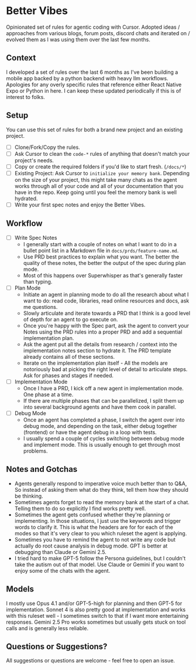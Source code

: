 # Better Vibes

Opinionated set of rules for agentic coding with Cursor. Adopted ideas / approaches from various blogs, forum posts, discord chats and iterated on / evolved them as I was using them over the last few months.

## Context

I developed a set of rules over the last 6 months as I've been building a mobile app backed by a python backend with heavy llm workflows. Apologies for any overly specific rules that reference either React Native Expo or Python in here. I can keep these updated periodically if this is of interest to folks.

## Setup

You can use this set of rules for both a brand new project and an existing project.

- [ ] Clone/Fork/Copy the rules.
- [ ] Ask Cursor to clean the `code-*` rules of anything that doesn't match your project's needs.
- [ ] Copy or create the required folders if you'd like to start fresh. (`/docs/*`)
- [ ] Existing Project: Ask Cursor to `initialize your memory bank`. Depending on the size of your project, this might take many chats as the agent works through all of your code and all of your documentation that you have in the repo. Keep going until you feel the memory bank is well hydrated.
- [ ] Write your first spec notes and enjoy the Better Vibes.

## Workflow

- [ ] Write Spec Notes
  - I generally start with a couple of notes on what I want to do in a bullet point list in a Markdown file in `docs/prds/feature-name.md`.
  - Use PRD best practices to explain what you want. The better the quality of these notes, the better the output of the spec during plan mode.
  - Most of this happens over Superwhisper as that's generally faster than typing.
- [ ] Plan Mode
  - Initiate an agent in planning mode to do all the research about what I want to do: read code, libraries, read online resources and docs, ask me questions.
  - Slowly articulate and iterate towards a PRD that I think is a good level of depth for an agent to go execute on.
  - Once you're happy with the Spec part, ask the agent to convert your Notes using the PRD rules into a proper PRD and add a sequential implementation plan.
  - Ask the agent put all the details from research / context into the implementation notes section to hydrate it. The PRD template already contains all of these sections.
  - Iterate on the implementation plan itself - All the models are notoriously bad at picking the right level of detail to articulate steps. Ask for phases and stages if needed.
- [ ] Implementation Mode
  - Once I have a PRD, I kick off a new agent in implementation mode. One phase at a time.
  - If there are multiple phases that can be parallelized, I split them up into several background agents and have them cook in parallel.
- [ ] Debug Mode
  - Once an agent has completed a phase, I switch the agent over into debug mode, and depending on the task, either debug together (frontend) or have the agent debug in a loop with tests.
  - I usually spend a couple of cycles switching between debug mode and implement mode. This is usually enough to get through most problems.

## Notes and Gotchas

- Agents generally respond to imperative voice much better than to Q&A, So instead of asking them what do they think, tell them how they should be thinking.
- Sometimes agents forget to read the memory bank at the start of a chat. Telling them to do so explicitly I find works pretty well.
- Sometimes the agent gets confused whether they're planning or implementing. In those situations, I just use the keywords and trigger words to clarify it. This is what the headers are for for each of the modes so that it's very clear to you which ruleset the agent is applying.
- Sometimes you have to remind the agent to not write any code but actually do root cause analysis in debug mode. GPT is better at debugging than Claude or Gemini 2.5.
- I tried hard to make GPT-5 follow the Persona guidelines, but I couldn't take the autism out of that model. Use Claude or Gemini if you want to enjoy some of the chats with the agent.

## Models

I mostly use Opus 4.1 and/or GPT-5-high for planning and then GPT-5 for implementation. Sonnet 4 is also pretty good at implementation and works with this ruleset well - I sometimes switch to that if I want more entertaining responses. Gemini 2.5 Pro works sometimes but usually gets stuck on tool calls and is generally less reliable.

## Questions or Suggestions?

All suggestions or questions are welcome - feel free to open an issue.
